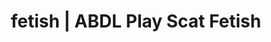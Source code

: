 ---
categories:
- Erotic Audiobooks
- ABDL Play
- Nerdy Seduction
- Alt Aesthetic
- Sapphic Desires
image: /assets/images/1747714217967.jpg
layout: post
schema:
  description: Premium adult content featuring ABDL Play, Scat Fetish. High-quality
    artwork with sensual themes.
  keywords:
  - ASMR Porn
  - Mindful Kink
  - ABDL Play
  - Sapphic Desires
  - Body Positivity
  - Shibari
  - Scat Fetish
  name: 1747714217967 | ABDL Play Scat Fetish
  type: VisualArtwork
seo:
  description: Featured content with premium ABDL Play, Scat Fetish. HD images available.
  keywords: ABDL Play, Scat Fetish
  og_image: /assets/images/1747714217967.jpg
  schema_type: VisualArtwork
tags:
- '#fetish'
- ABDL Play
- Scat Fetish
title: fetish | ABDL Play Scat Fetish
---
